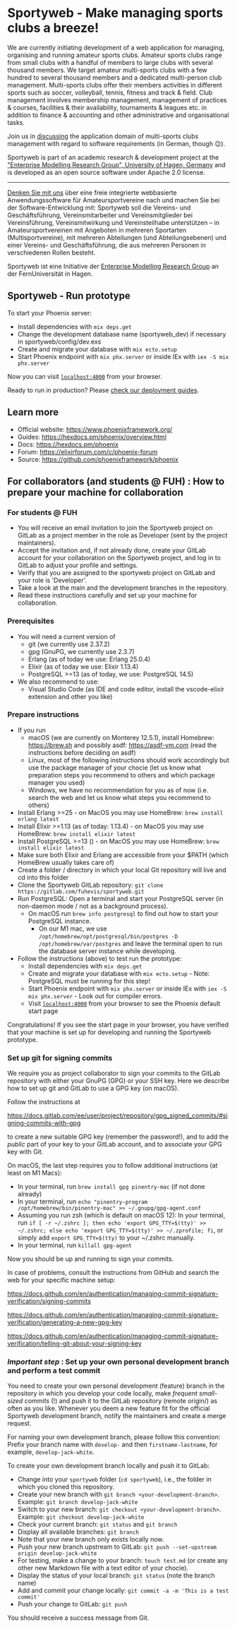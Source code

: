 # Sportyweb - Make managing sports clubs a breeze! 

We are currently initiating development of a web application for managing, organising and running amateur sports clubs. Amateur sports clubs range from small clubs with a handful of members to large clubs with several thousand members. We target amateur multi-sports clubs with a few hundred to several thousand members and a dedicated multi-person club management. Multi-sports clubs offer their members activities in different sports such as soccer, volleyball, tennis, fitness and track & field. Club management involves membership management, management of practices & courses, facilities & their availability, tournaments & leagues etc. in addition to finance & accounting and other administrative and organisational tasks. 

Join us in [discussing](https://github.com/sportyweb/sportyweb/wiki) the application domain of multi-sports clubs management with regard to software requirements (in German, though 😉).

Sportyweb is part of an academic research & development project at the ["Enterprise Modelling Research Group", University of Hagen, Germany](https://www.fernuni-hagen.de/evis/forschung/projekte/sportyweb.shtml) and is developed as an open source software under Apache 2.0 license.

------

[Denken Sie mit uns](https://github.com/sportyweb/sportyweb/wiki) über eine freie integrierte webbasierte Anwendungssoftware für Amateursportvereine nach und machen Sie bei der Software-Entwicklung mit: Sportyweb soll die Vereins- und Geschäftsführung, Vereinsmitarbeiter und Vereinsmitglieder bei Vereinsführung, Vereinsmitwirkung und Vereinsteilhabe unterstützen – in Amateursportvereinen mit Angeboten in mehreren Sportarten (Multisportvereine), mit mehreren Abteilungen (und Abteilungsebenen) und einer Vereins- und Geschäftsführung, die aus mehreren Personen in verschiedenen Rollen besteht.

Sportyweb ist eine Initiative der [Enterprise Modelling Research Group](https://www.fernuni-hagen.de/evis/forschung/projekte/sportyweb.shtml) an der FernUniversität in Hagen. 

## Sportyweb - Run prototype

To start your Phoenix server:

  * Install dependencies with `mix deps.get`
  * Change the development database name (sportyweb_dev) if necessary in sportyweb/config/dev.exs
  * Create and migrate your database with `mix ecto.setup`
  * Start Phoenix endpoint with `mix phx.server` or inside IEx with `iex -S mix phx.server`

Now you can visit [`localhost:4000`](http://localhost:4000) from your browser.

Ready to run in production? Please [check our deployment guides](https://hexdocs.pm/phoenix/deployment.html).

## Learn more

  * Official website: https://www.phoenixframework.org/
  * Guides: https://hexdocs.pm/phoenix/overview.html
  * Docs: https://hexdocs.pm/phoenix
  * Forum: https://elixirforum.com/c/phoenix-forum
  * Source: https://github.com/phoenixframework/phoenix

## For collaborators (and students @ FUH) : How to prepare your machine for collaboration 

### For students @ FUH

  * You will receive an email invitation to join the Sportyweb project on GitLab as a project member in the role as Developer (sent by the project maintainers).  
  * Accept the invitation and, if not already done, create your GitLab account for your collaboration on the Sportyweb project, and log in to GitLab to adjust your profile and settings.
  * Verify that you are assigned to the sportyweb project on GitLab and your role is 'Developer'.
  * Take a look at the main and the development branches in the repository.
  * Read these instructions carefully and set up your machine for collaboration.

### Prerequisites

  * You will need a current version of 
    * git (we currently use 2.37.2) 
    * gpg (GnuPG, we currently use 2.3.7)
    * Erlang (as of today we use: Erlang 25.0.4)
    * Elixir (as of today we use: Elixir 1.13.4)
    * PostgreSQL >=13 (as of today, we use: PostgreSQL 14.5)
  * We also recommend to use:
    * Visual Studio Code (as IDE and code editor, install the vscode-elixir extension and other you like)

### Prepare instructions  

  * If you run 
    * macOS (we are currently on Monterey 12.5.1), install Homebrew: https://brew.sh and possibly asdf: https://asdf-vm.com (read the instructions before deciding on asdf)
    * Linux, most of the following instructions should work accordingly but use the package manager of your chocie (let us know what preparation steps you recommend to others and which package manager you used)
    * Windows, we have no recommendation for you as of now (i.e. search the web and let us know what steps you recommend to others)
  * Install Erlang >=25 - on MacOS you may use HomeBrew: `brew install erlang latest` 
  * Install Elixir >=1.13 (as of today: 1.13.4) - on MacOS you may use HomeBrew: `brew install elixir latest`
  * Install PostgreSQL >=13 () - on MacOS you may use HomeBrew: `brew install elixir latest`
  * Make sure both Elixir and Erlang are accessible from your $PATH (which HomeBrew usually takes care of)
  * Create a folder / directory in which your local Git repository will live and cd into this folder
  * Clone the Sportyweb GitLab repository:  `git clone https://gitlab.com/fuhevis/sportyweb.git`  
  * Run PostgreSQL: Open a terminal and start your PostgreSQL server (in non-daemon mode / not as a background process). 
    * On macOS run `brew info postgresql` to find out how to start your PostgreSQL instance. 
      * On our M1 mac, we use `/opt/homebrew/opt/postgresql/bin/postgres -D /opt/homebrew/var/postgres` and leave the terminal open to run the database server instance while developing.
  * Follow the instructions (above) to test run the prototype: 
    * Install dependencies with `mix deps.get`
    * Create and migrate your database with `mix ecto.setup` - Note: PostgreSQL must be running for this step!
    * Start Phoenix endpoint with `mix phx.server` or inside IEx with `iex -S mix phx.server` - Look out for  compiler errors. 
    * Visit [`localhost:4000`](http://localhost:4000) from your browser to see the Phoenix default start page

Congratulations! If you see the start page in your browser, you have verified that your machine is set up for developing and running the Sportyweb prototype.

### Set up git for signing commits

We require you as project collaborator to sign your commits to the GitLab repository with either your GnuPG (GPG) or your SSH key. Here we describe how to set up git and GitLab to use a GPG key (on macOS).

Follow the instructions at

https://docs.gitlab.com/ee/user/project/repository/gpg_signed_commits/#signing-commits-with-gpg

to create a new suitable GPG key (remember the password!), and to add the *public* part of your key to your GitLab account, and to associate your GPG key with Git.

On macOS, the last step requires you to follow additional instructions (at least on M1 Macs):

* In your terminal, run `brew install gpg pinentry-mac` (if not done already)
* In your terminal, run `echo "pinentry-program /opt/homebrew/bin/pinentry-mac" >> ~/.gnupg/gpg-agent.conf`
* Assuming you run zsh (which is default on macOS 12): In your terminal, run `if [ -r ~/.zshrc ]; then echo 'export GPG_TTY=$(tty)' >> ~/.zshrc; else echo 'export GPG_TTY=$(tty)' >> ~/.zprofile; fi`, or simply add `export GPG_TTY=$(tty)` to your ~/.zshrc manually.
* In your terminal, run `killall gpg-agent`

Now you should be up and running to sign your commits.

In case of problems, consult the instructions from GitHub and search the web for your specific machine setup:

https://docs.github.com/en/authentication/managing-commit-signature-verification/signing-commits

https://docs.github.com/en/authentication/managing-commit-signature-verification/generating-a-new-gpg-key

https://docs.github.com/en/authentication/managing-commit-signature-verification/telling-git-about-your-signing-key


### *Important step* : Set up your own personal development branch and perform a test commit

You need to create your own personal development (feature) branch in the repository in which you develop your code locally, make *frequent small-sized commits* (!) and push it to the GitLab repository (remote origin/<your-development-branch>) as often as you like. Whenever you deem a new feature fit for the official Sportyweb development branch, notify the maintainers and create a merge request.

For naming your own development branch, please follow this convention: Prefix your branch name with `develop-` and then `firstname-lastname`, for example, `develop-jack-white`.

To create your own development branch locally and push it to GitLab: 
* Change into your `sportyweb` folder (`cd sportyweb`), i.e., the folder in which you cloned this repository.
* Create your new branch with `git branch <your-development-branch>`. Example: `git branch develop-jack-white`
* Switch to your new branch: `git checkout <your-development-branch>`. Example: `git checkout develop-jack-white` 
* Check your current branch: `git status` and `git branch`
* Display all available branches: `git branch`
* Note that your new branch only exists locally now. 
* Push your new branch upstream to GitLab: `git push --set-upstream origin develop-jack-white`
* For testing, make a change to your branch: `touch test.md` (or create any other new Markdown file with a text editor of your chocie).
* Display the status of your local branch: `git status` (note the branch name)
* Add and commit your change locally: `git commit -a -m 'This is a test commit'`
* Push your change to GitLab: `git push`

You should receive a success message from Git.

